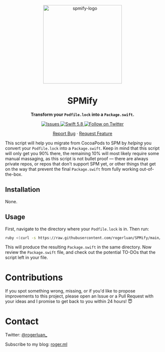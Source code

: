 <div align="center">
  <img width="256" alt="spmify-logo" src="https://github.com/rogerluan/SPMify/assets/8419048/55fd0aef-5871-4095-b67a-8febdbdf0452">

  <h1>SPMify</h1>
  <p><strong>Transform your <code>Podfile.lock</code> into a <code>Package.swift</code>.</strong></p>
  <a href="https://github.com/rogerluan/SPMify/issues">
    <img alt="Issues" src="https://img.shields.io/github/issues/rogerluan/SPMify?color=#86D492" />
  </a>
  <a href="https://swift.org">
    <img src="https://img.shields.io/badge/Swift-5.8-F05138?logo=swift&logoColor=white" alt="Swift 5.8" />
  </a>
  <a href="https://twitter.com/intent/follow?screen_name=rogerluan_">
    <img src="https://img.shields.io/twitter/follow/rogerluan_?&logo=twitter" alt="Follow on Twitter">
  </a>

  <p align="center">
    <a href="https://github.com/rogerluan/SPMify/issues/new/choose">Report Bug</a>
    ·
    <a href="https://github.com/rogerluan/SPMify/issues/new/choose">Request Feature</a>
  </p>
</div>

This script will help you migrate from CocoaPods to SPM by _helping_ you convert your `Podfile.lock` into a `Package.swift`. Keep in mind that this script will only get you 90% there, the remaining 10% will most likely require some manual massaging, as this script is not bullet proof — there are always private repos, or repos that don't support SPM yet, or other things that get on the way that prevent the final `Package.swift` from fully working out-of-the-box.

## Installation

None.

## Usage

First, navigate to the directory where your `Podfile.lock` is in. Then run:

```sh
ruby <(curl -s https://raw.githubusercontent.com/rogerluan/SPMify/main/spmify.ruby)
```

This will produce the resulting `Package.swift` in the same directory. Now review the `Package.swift` file, and check out the potential TO-DOs that the script left in your file.

# Contributions

If you spot something wrong, missing, or if you'd like to propose improvements to this project, please open an Issue or a Pull Request with your ideas and I promise to get back to you within 24 hours! 😇

# Contact

Twitter: [@rogerluan_](https://twitter.com/rogerluan_)

Subscribe to my blog: [roger.ml](https://www.roger.ml)
